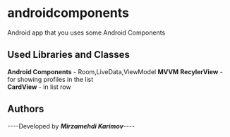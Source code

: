 # androidcomponents


 Android app  that you uses some Android Components



## Used Libraries and Classes
**Android Components** - Room,LiveData,ViewModel **MVVM** 
**RecylerView** - for showing profiles in the list  
**CardView** - in list row  




## Authors

----Developed by ***Mirzamehdi Karimov***----




